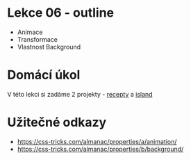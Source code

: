 # Lekce 06 - outline

- Animace
- Transformace
- Vlastnost Background


# Domácí úkol

V této lekci si zadáme 2 projekty - [recepty](https://github.com/HTML-CSS-1-podklady/Projekt-04-recepty) a [island](https://github.com/HTML-CSS-1-podklady/Projekt-05-island)

# Užitečné odkazy

- https://css-tricks.com/almanac/properties/a/animation/
- https://css-tricks.com/almanac/properties/b/background/
